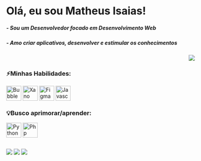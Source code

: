 <h1>Olá, eu sou Matheus Isaias!</h1>

<h5>- Sou um Desenvolvedor focado em Desenvolvimento Web</h5>
<h5>- Amo criar aplicativos, desenvolver e estimular os conhecimentos</h5>


<!--
[![Anurag's GitHub stats](https://github-readme-stats.vercel.app/api?username=MeloIsaiazz&theme=tokyonight&locale=pt-br&include_all_commits=true)](https://github.com/anuraghazra/github-readme-stats)
-->
<div>
<img align="right" src="https://github-readme-stats.vercel.app/api/top-langs/?username=MeloIsaiazz&layout=compact&theme=tokyonight&locale=pt-br"/>
<div>

<div>
  <br>
  <h3>⚡Minhas Habilidades:</h3>
  <img align="center" alt="Bubble" width=40 height=40 src="https://imgs.search.brave.com/lWUPKM_NwP6pradA9po6gKtPG3Pd_3ZCoziEnpGXsw0/rs:fit:860:0:0:0/g:ce/aHR0cHM6Ly9jZG4u/cHJvZC53ZWJzaXRl/LWZpbGVzLmNvbS82/NDc2MDA2OWU5MzA4/NDY0NmM5ZWU0Mjgv/NjQ3NjAwNjllOTMw/ODQ2NDZjOWVmMmVm/X2ljb24tYnViYmxl/LnN2Zw" style="border-radius: 16;">
  <img align="center" alt="Xano" width=40 height=40 src="https://imgs.search.brave.com/MxV7ec3N7i6RiCFnEtn336giJqhG9gCifz3VlevCXag/rs:fit:860:0:0:0/g:ce/aHR0cHM6Ly9jZG4u/YnVpbHRpbi5jb20v/Y2RuLWNnaS9pbWFn/ZS9mPWF1dG8sZml0/PWNvbnRhaW4sdz0y/MDAsaD0yMDAscT0x/MDAvaHR0cHM6Ly9i/dWlsdGluLmNvbS9z/aXRlcy93d3cuYnVp/bHRpbi5jb20vZmls/ZXMvMjAyNC0wMi9s/b2dvLXN5bWJvbC1i/bHVlLnBuZw">
  <img align="center" alt="Figma" width=40 height=40 src="https://cdn.jsdelivr.net/gh/devicons/devicon@latest/icons/figma/figma-original.svg">
  <img align="center" alt="Javascript" width=40 height=40 src="https://cdn.jsdelivr.net/gh/devicons/devicon@latest/icons/javascript/javascript-original.svg">
</div>

<div>
  <h3>💡Busco aprimorar/aprender:</h3>
  <img align="center" alt="Python" width=40 height=40 src="https://cdn.jsdelivr.net/gh/devicons/devicon@latest/icons/python/python-original.svg">
  <img align="center" alt="Php" width=40 height=40 src="https://cdn.jsdelivr.net/gh/devicons/devicon@latest/icons/java/java-original.svg">
</div>

##

<div>
  <a href="https://www.instagram.com/_isaiazz025/" target="_blank"><img src="https://img.shields.io/badge/Instagram-E4405F?style=for-the-badge&logo=instagram&logoColor=white"></a>
  <a href="https://www.linkedin.com/in/matheus-isaias-a71b14285/" target="_blank"><img src="https://img.shields.io/badge/LinkedIn-0077B5?style=for-the-badge&logo=linkedin&logoColor=white"></a>
  <a href="mailto:matheusisaias065@gmail.com" target="_blank"><img src="https://img.shields.io/badge/Gmail-D14836?style=for-the-badge&logo=gmail&logoColor=white"></a>
</div>

